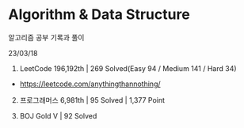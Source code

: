 # Algorithm & Data Structure

알고리즘 공부 기록과 풀이

23/03/18

1. LeetCode 196,192th | 269 Solved(Easy 94 / Medium 141 / Hard 34)
- https://leetcode.com/anythingthannothing/

2. 프로그래머스 6,981th | 95 Solved | 1,377 Point

3. BOJ Gold V | 92 Solved